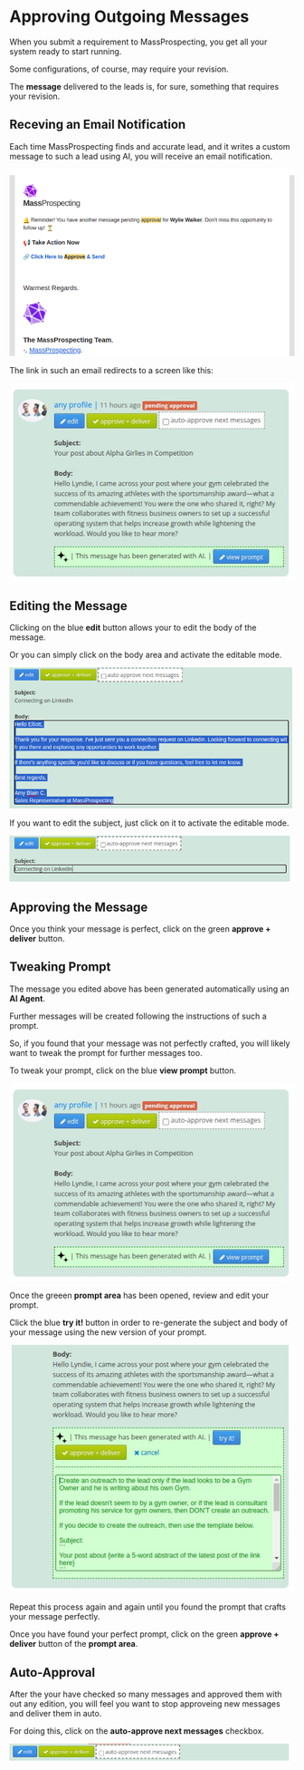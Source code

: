 # Approving Outgoing Messages

When you submit a requirement to MassProspecting, you get all your system ready to start running.

Some configurations, of course, may require your revision.

The **message** delivered to the leads is, for sure, something that requires your revision.

## Receving an Email Notification

Each time MassProspecting finds and accurate lead, and it writes a custom message to such a lead using AI, you will receive an email notification.

![MassProspecting Email Notificaiton](../assets/basic/approving-outgoing-messages/1.png)

The link in such an email redirects to a screen like this:

![MassProspecting Message Pending of Approval](../assets/basic/approving-outgoing-messages/2.jpeg)

## Editing the Message

Clicking on the blue **edit** button allows your to edit the body of the message.

Or you can simply click on the body area and activate the editable mode.

![MassProspecting Message Body Edition](../assets/basic/approving-outgoing-messages/3.png)

If you want to edit the subject, just click on it to activate the editable mode.

![MassProspecting Message Subject Edition](../assets/basic/approving-outgoing-messages/4.png)

## Approving the Message

Once you think your message is perfect, click on the green **approve + deliver** button.

## Tweaking Prompt

The message you edited above has been generated automatically using an **AI Agent**.

Further messages will be created following the instructions of such a prompt.

So, if you found that your message was not perfectly crafted, you will likely want to tweak the prompt for further messages too.

To tweak your prompt, click on the blue **view prompt** button.

![MassProspecting Message Pending of Approval](../assets/basic/approving-outgoing-messages/2.jpeg)

Once the greeen **prompt area** has been opened, review and edit your prompt.

Click the blue **try it!** button in order to re-generate the subject and body of your message using the new version of your prompt.

![MassProspecting Prompt Edition](../assets/basic/approving-outgoing-messages/5.jpeg)

Repeat this process again and again until you found the prompt that crafts your message perfectly.

Once you have found your perfect prompt, click on the green **approve + deliver** button of the **prompt area**.

## Auto-Approval

After the your have checked so many messages and approved them with out any edition, you will feel you want to stop approveing new messages and deliver them in auto.

For doing this, click on the **auto-approve next messages** checkbox.

![MassProspecting Auto-Approve Next Messages](../assets/basic/approving-outgoing-messages/6.png)
